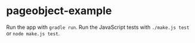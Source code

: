 pageobject-example
==================

Run the app with `gradle run`.
Run the JavaScript tests with `./make.js test` or `node make.js test`.

